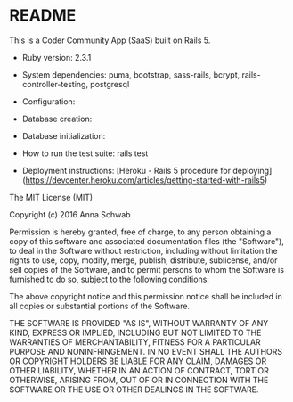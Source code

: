 # README

This is a Coder Community App (SaaS) built on Rails 5.

* Ruby version: 2.3.1

* System dependencies: puma, bootstrap, sass-rails, bcrypt, rails-controller-testing, postgresql

* Configuration:

* Database creation:

* Database initialization:

* How to run the test suite: rails test

* Deployment instructions: [Heroku - Rails 5 procedure for deploying] (https://devcenter.heroku.com/articles/getting-started-with-rails5)

The MIT License (MIT)

Copyright (c) 2016 Anna Schwab

Permission is hereby granted, free of charge, to any person obtaining a copy
of this software and associated documentation files (the "Software"), to deal
in the Software without restriction, including without limitation the rights
to use, copy, modify, merge, publish, distribute, sublicense, and/or sell
copies of the Software, and to permit persons to whom the Software is
furnished to do so, subject to the following conditions:

The above copyright notice and this permission notice shall be included in all
copies or substantial portions of the Software.

THE SOFTWARE IS PROVIDED "AS IS", WITHOUT WARRANTY OF ANY KIND, EXPRESS OR
IMPLIED, INCLUDING BUT NOT LIMITED TO THE WARRANTIES OF MERCHANTABILITY,
FITNESS FOR A PARTICULAR PURPOSE AND NONINFRINGEMENT. IN NO EVENT SHALL THE
AUTHORS OR COPYRIGHT HOLDERS BE LIABLE FOR ANY CLAIM, DAMAGES OR OTHER
LIABILITY, WHETHER IN AN ACTION OF CONTRACT, TORT OR OTHERWISE, ARISING FROM,
OUT OF OR IN CONNECTION WITH THE SOFTWARE OR THE USE OR OTHER DEALINGS IN THE
SOFTWARE.
